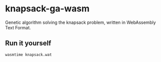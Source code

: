 # knapsack-ga-wasm
Genetic algorithm solving the knapsack problem, written in WebAssembly Text Format.

## Run it yourself

```
wasmtime knapsack.wat
```
